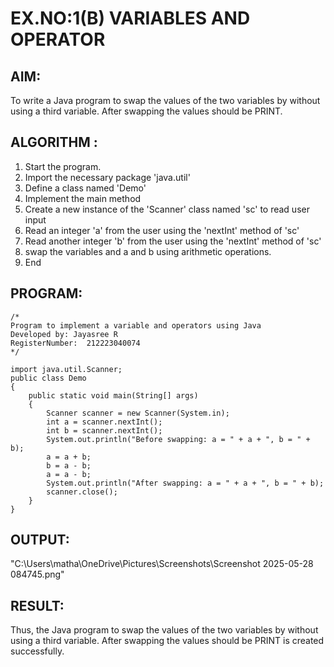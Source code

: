 # EX.NO:1(B) VARIABLES AND OPERATOR

## AIM:
To write a Java program to swap the values of the two variables by without using a third variable. After swapping the values should be PRINT.

## ALGORITHM :
1.	Start the program.
2.	Import the necessary package 'java.util'
3.	Define a class named 'Demo'
4.	Implement the main method
5.	Create a new instance of the 'Scanner' class named 'sc' to read user input
6.	Read an integer 'a' from the user using the 'nextInt' method of 'sc'
7.	Read another integer 'b' from the user using the 'nextInt' method of 'sc'
8.	swap the variables and a and b using arithmetic operations.
9.	End





## PROGRAM:
 ```
/*
Program to implement a variable and operators using Java
Developed by: Jayasree R
RegisterNumber:  212223040074
*/
```

```
import java.util.Scanner;
public class Demo
{
    public static void main(String[] args) 
    {
        Scanner scanner = new Scanner(System.in);
        int a = scanner.nextInt();
        int b = scanner.nextInt();
        System.out.println("Before swapping: a = " + a + ", b = " + b);
        a = a + b;
        b = a - b;
        a = a - b;
        System.out.println("After swapping: a = " + a + ", b = " + b);
        scanner.close();
    }
}

```



## OUTPUT:

"C:\Users\matha\OneDrive\Pictures\Screenshots\Screenshot 2025-05-28 084745.png"



## RESULT:
Thus, the Java program to swap the values of the two variables by without using a third variable. After swapping the values should be PRINT is created successfully.
